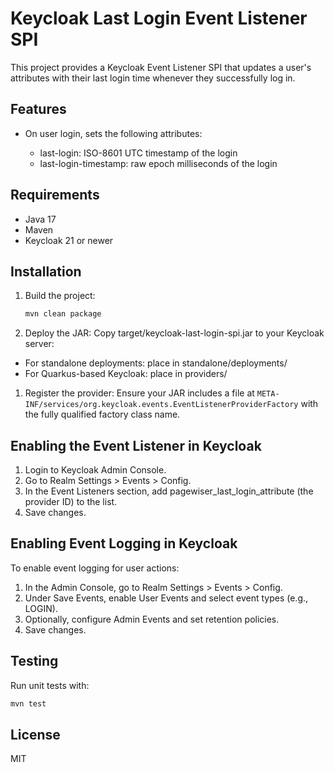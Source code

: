 # Keycloak Last Login Event Listener SPI

This project provides a Keycloak Event Listener SPI that updates a user's attributes with their last login time whenever
they successfully log in.

## Features

* On user login, sets the following attributes:

  * last-login: ISO-8601 UTC timestamp of the login
  * last-login-timestamp: raw epoch milliseconds of the login

## Requirements

* Java 17
* Maven
* Keycloak 21 or newer

## Installation

1. Build the project:

    ```bash
    mvn clean package
    ```

1. Deploy the JAR: Copy target/keycloak-last-login-spi.jar to your Keycloak server:

* For standalone deployments: place in standalone/deployments/
* For Quarkus-based Keycloak: place in providers/

1. Register the provider: Ensure your JAR includes a file at
`META-INF/services/org.keycloak.events.EventListenerProviderFactory` with the fully qualified factory class name.

## Enabling the Event Listener in Keycloak

1. Login to Keycloak Admin Console.
1. Go to Realm Settings > Events > Config.
1. In the Event Listeners section, add pagewiser_last_login_attribute (the provider ID) to the list.
1. Save changes.

## Enabling Event Logging in Keycloak

To enable event logging for user actions:

1. In the Admin Console, go to Realm Settings > Events > Config.
1. Under Save Events, enable User Events and select event types (e.g., LOGIN).
1. Optionally, configure Admin Events and set retention policies.
1. Save changes.

## Testing

Run unit tests with:

```bash
mvn test
```

## License

MIT
